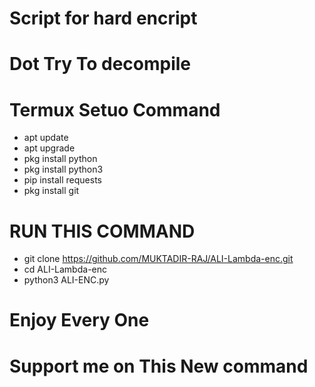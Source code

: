 # Script for hard encript
# Dot Try To decompile 
# Termux Setuo Command 
* apt update 
* apt upgrade 
* pkg install python
* pkg install python3
* pip install requests
* pkg install git
# RUN THIS COMMAND
* git clone https://github.com/MUKTADIR-RAJ/ALI-Lambda-enc.git
* cd ALI-Lambda-enc
* python3 ALI-ENC.py

# Enjoy Every One 
# Support me on This New command 
